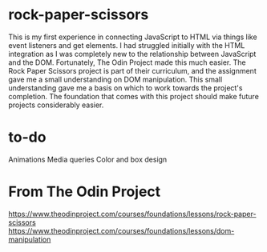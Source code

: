 # rock-paper-scissors

This is my first experience in connecting JavaScript to HTML via things like event listeners and get elements. I had struggled initially with the HTML integration as I was completely new to the relationship between JavaScript and the DOM. Fortunately, The Odin Project made this much easier. The Rock Paper Scissors project is part of their curriculum, and the assignment gave me a small understanding on DOM manipulation. This small understanding gave me a basis on which to work towards the project's completion. The foundation that comes with this project should make future projects considerably easier.

# to-do
Animations
Media queries
Color and box design

# From The Odin Project
https://www.theodinproject.com/courses/foundations/lessons/rock-paper-scissors
https://www.theodinproject.com/courses/foundations/lessons/dom-manipulation